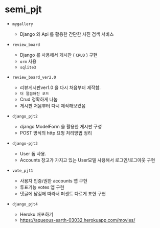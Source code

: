 # semi_pjt



- `mygallery`
  - Django 와 Api 를 활용한 간단한 사진 검색 서비스



- `review_board`
  
  - Django 를 사용해서 게시판 ( `CRUD` ) 구현
  - `orm` 사용
  - `sqlite3`
  
  

- `review_board_ver2.0`
  - 리뷰게시판ver1.0 을 다시 처음부터 제작함.
  - `더 깔끔해진 코드`
  - Crud 정확하게 나눔
  - 게시판 처음부터 다시 제작해보았음
  



- `django_pjt2`
  - django ModelForm 을 활용한 게시판 구성
  - POST 방식의 http 요청 처리방법 정리




- `django-pjt3`
  - User 폼 사용.
  - Accounts 장고가 가지고 있는 User모델 사용해서 로그인/로그아웃 구현



- `vote_pjt1`
  - 사용자 인증/권한 accounts 앱 구현
  - 투표기능 votes 앱 구현
  - 댓글에 남김에 따라서 퍼센트 다르게 표현 구현

- `django_pjt4`
  - Heroku 배포하기
  - https://aqueous-earth-03032.herokuapp.com/movies/
